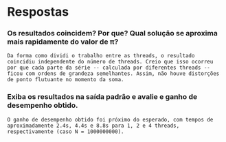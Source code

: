 # Respostas

### Os resultados coincidem? Por que? Qual solução se aproxima mais rapidamente do valor de π?
```Da forma como dividi o trabalho entre as threads, o resultado coincidiu independente do número de threads. Creio que isso ocorreu por que cada parte da série -- calculada por diferentes threads -- ficou com ordens de grandeza semelhantes. Assim, não houve distorções de ponto flutuante no momento da soma.```

### Exiba os resultados na saída padrão e avalie e ganho de desempenho obtido.
```O ganho de desempenho obtido foi próximo do esperado, com tempos de aproximadamente 2.4s, 4.4s e 8.8s para 1, 2 e 4 threads, respectivamente (caso N = 1000000000).```